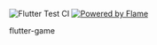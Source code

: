 ![Flutter Test CI](https://github.com/xUborka/flutter-game/workflows/Flutter%20Test%20CI/badge.svg?branch=master) [![Powered by Flame](https://img.shields.io/badge/Powered%20by-%F0%9F%94%A5-orange.svg)](https://flame-engine.org)

flutter-game
